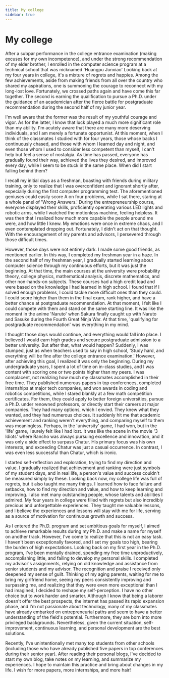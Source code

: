 ```yaml
---
title: My college
sidebar: true
---
```


# My college

<ClientOnly>
<title-pv/>
</ClientOnly>

After a subpar performance in the college entrance examination (making excuses for my own incompetence), and under the strong recommendation of my elder brother, I enrolled in the computer science program at a technical school that was nicknamed 'Huangpu Junxiao' Looking back at my four years in college, it's a mixture of regrets and happies. Among the few achievements, aside from making friends from all over the country who shared my aspirations, one is summoning the courage to reconnect with my long-lost love. Fortunately, we crossed paths again and have come this far together. The second is earning the qualification to pursue a Ph.D. under the guidance of an academician after the fierce battle for postgraduate recommendation during the second half of my junior year.

I'm well aware that the former was the result of my youthful courage and vigor. As for the latter, I know that luck played a much more significant role than my ability. I'm acutely aware that there are many more deserving individuals, and I am merely a fortunate opportunist. At this moment, when I think of the classmates I studied with for four years, those whose backs I continuously chased, and those with whom I learned day and night, and even those whom I used to consider less competent than myself, I can't help but feel a sense of nostalgia. As time has passed, everyone has gradually found their way, achieved the lives they desired, and improved every day, while I seem to be stuck in the same place. When did I start falling behind them?

I recall my initial days as a freshman, boasting with friends during military training, only to realize that I was overconfident and ignorant shortly after, especially during the first computer programming test. The aforementioned geniuses could easily score A on four problems, while I sat there, staring at a whole panel of 'Wrong Answers.' During the entrepreneurship course, everyone displayed their skills, proficiently operating various LED lights and robotic arms, while I watched the motionless machine, feeling helpless. It was then that I realized how much more capable the people around me were, and how little I knew. My emotions were once in extreme chaos, and I even contemplated dropping out. Fortunately, I didn't act on that thought. With the encouragement of my parents and advisors, I persevered through those difficult times.

However, those days were not entirely dark. I made some good friends, as mentioned earlier. In this way, I completed my freshman year in a haze. In the second half of my freshman year, I gradually started learning about computer science through my continuous efforts, but it was just the beginning. At that time, the main courses at the university were probability theory, college physics, mathematical analysis, discrete mathematics, and other non-hands-on subjects. These courses had a high credit load and were based on the knowledge I had learned in high school. I found that if I solved enough problems, I could tackle more difficult ones than they could. I could score higher than them in the final exam, rank higher, and have a better chance at postgraduate recommendation. At that moment, I felt like I could compete with them and stand on the same starting line. It was like the moment in the anime 'Naruto' when Sakura finally caught up with Naruto and Sasuke during the Fourth Great Ninja War. At that time, 'qualifying for postgraduate recommendation' was everything in my mind.

I thought those days would continue, and everything would fall into place. I believed I would earn high grades and secure postgraduate admission to a better university. But after that, what would happen? Suddenly, I was stumped, just as when teachers used to say in high school, 'Study hard, and everything will be fine after the college entrance examination.' However, after achieving this goal, I realized it was only the beginning. During my undergraduate years, I spent a lot of time on in-class studies, and I was content with scoring one or two points higher than my peers. I was complacent, not realizing how much my classmates accomplished in their free time. They published numerous papers in top conferences, completed internships at major tech companies, and won awards in coding and robotics competitions, while I stared blankly at a few math competition certificates. For them, they could apply to better foreign universities, pursue a Ph.D. under renowned professors, or directly start their careers at major companies. They had many options, which I envied. They knew what they wanted, and they had numerous choices. It suddenly hit me that academic achievement and ranking weren't everything, and comparing myself to them was meaningless. Perhaps, in the 'university' game, I had won, but in the 'life' game, I surely felt like I had lost. It was like the scene in the movie '3 Idiots' where Rancho was always pursuing excellence and innovation, and it was only a side effect to surpass Chatur. His primary focus was his own interests, and exceeding Chatur was just a casual occurrence. In contrast, I was even less successful than Chatur, which is ironic.

I started self-reflection and exploration, trying to find my direction and value. I gradually realized that achievement and ranking were just symbols of my student days, and in real life, a person's value and success couldn't be measured simply by these. Looking back now, my college life was full of regrets, but it also taught me many things. I learned how to face failure and setbacks, how to find my direction and value, and how to keep learning and improving. I also met many outstanding people, whose talents and abilities I admired. My four years in college were filled with regrets but also incredibly precious and unforgettable experiences. They taught me valuable lessons, and I believe the experiences and lessons will stay with me for life, serving as a source of motivation for continuous growth and success.

As I entered the Ph.D. program and set ambitious goals for myself, I aimed to achieve remarkable results during my Ph.D. and make a name for myself on another track. However, I've come to realize that this is not an easy task. I haven't been exceptionally favored, and I set my goals too high, bearing the burden of high expectations. Looking back on my first year in the Ph.D. program, I've been mentally drained, spending my free time unproductively, accomplishing little, and failing to develop my personal skills. I completed my advisor's assignments, relying on old knowledge and assistance from senior students and my advisor. The recognition and praise I received only deepened my sense of guilt. Thinking of my aging parents, waiting for me to bring my girlfriend home, seeing my peers consistently improving and surpassing me, and realizing that they were even more exceptional than I had imagined, I decided to reshape my self-perception. I have no other choice but to work harder and smarter. Although I know that being a laborer doesn't offer the best prospects, the internet has passed its rapid expansion phase, and I'm not passionate about technology, many of my classmates have already embarked on entrepreneurial paths and seem to have a better understanding of the field's potential. Furthermore, they are born into more privileged backgrounds. Nevertheless, given the current situation, self-improvement, continuous learning, and personal development are the best solutions.

Recently, I've unintentionally met many top students from other schools (including those who have already published five papers in top conferences during their senior year). After reading their personal blogs, I've decided to start my own blog, take notes on my learning, and summarize my experiences. I hope to maintain this practice and bring about changes in my life. I wish for more papers, more internships, and more hair!

<ClientOnly>
  <leave/>
</ClientOnly/>